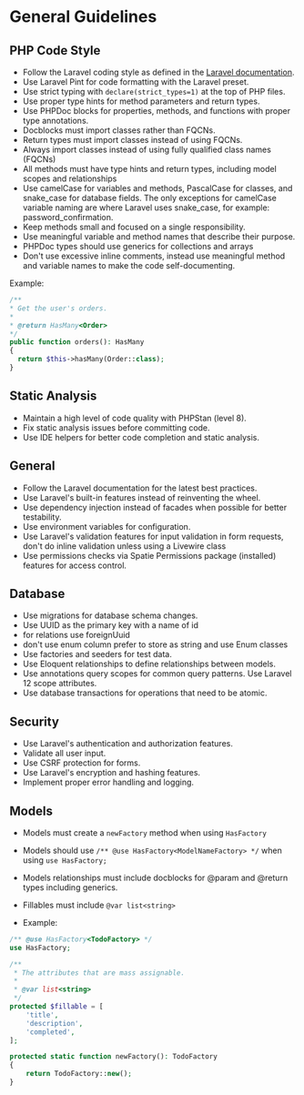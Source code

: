 # General Guidelines

## PHP Code Style
- Follow the Laravel coding style as defined in the [Laravel documentation](https://laravel.com/docs/master/contributions#coding-style).
- Use Laravel Pint for code formatting with the Laravel preset.
- Use strict typing with `declare(strict_types=1)` at the top of PHP files.
- Use proper type hints for method parameters and return types.
- Use PHPDoc blocks for properties, methods, and functions with proper type annotations.
- Docblocks must import classes rather than FQCNs.
- Return types must import classes instead of using FQCNs.
- Always import classes instead of using fully qualified class names (FQCNs)
- All methods must have type hints and return types, including model scopes and relationships
- Use camelCase for variables and methods, PascalCase for classes, and snake_case for database fields. The only exceptions for camelCase variable naming are where Laravel uses snake_case, for example: password_confirmation.
- Keep methods small and focused on a single responsibility.
- Use meaningful variable and method names that describe their purpose.
- PHPDoc types should use generics for collections and arrays
- Don't use excessive inline comments, instead use meaningful method and variable names to make the code self-documenting.

Example:
```php
/**
* Get the user's orders.
*
* @return HasMany<Order>
*/
public function orders(): HasMany
{
  return $this->hasMany(Order::class);
}
```

## Static Analysis
- Maintain a high level of code quality with PHPStan (level 8).
- Fix static analysis issues before committing code.
- Use IDE helpers for better code completion and static analysis.

## General
- Follow the Laravel documentation for the latest best practices.
- Use Laravel's built-in features instead of reinventing the wheel.
- Use dependency injection instead of facades when possible for better testability.
- Use environment variables for configuration.
- Use Laravel's validation features for input validation in form requests, don't do inline validation unless using a Livewire class
- Use permissions checks via Spatie Permissions package (installed) features for access control.

## Database
- Use migrations for database schema changes.
- Use UUID as the primary key with a name of id
- for relations use foreignUuid
- don't use enum column prefer to store as string and use Enum classes
- Use factories and seeders for test data.
- Use Eloquent relationships to define relationships between models.
- Use annotations query scopes for common query patterns. Use Laravel 12 scope attributes.
- Use database transactions for operations that need to be atomic.

## Security
- Use Laravel's authentication and authorization features.
- Validate all user input.
- Use CSRF protection for forms.
- Use Laravel's encryption and hashing features.
- Implement proper error handling and logging.

## Models
- Models must create a `newFactory` method when using `HasFactory`
- Models should use `/** @use HasFactory<ModelNameFactory> */` when using `use HasFactory;`
- Models relationships must include docblocks for @param and @return types including generics.
- Fillables must include `@var list<string>`

- Example:
```php
/** @use HasFactory<TodoFactory> */
use HasFactory;

/**
 * The attributes that are mass assignable.
 *
 * @var list<string>
 */
protected $fillable = [
    'title',
    'description',
    'completed',
];

protected static function newFactory(): TodoFactory
{
    return TodoFactory::new();
}
```